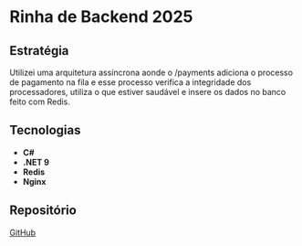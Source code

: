 # Rinha de Backend 2025

## Estratégia

Utilizei uma arquitetura assíncrona aonde o /payments adiciona o processo de pagamento na fila e esse processo verifica a integridade dos processadores, utiliza o que estiver saudável e insere os dados no banco feito com Redis.

## Tecnologias

- **C#**
- **.NET 9**
- **Redis**
- **Nginx**

## Repositório

[GitHub](https://github.com/Goulart12/Rinha2025)